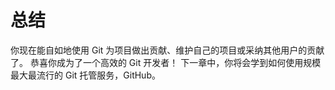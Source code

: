 

# 总结

<p>你现在能自如地使用 Git 为项目做出贡献、维护自己的项目或采纳其他用户的贡献了。
恭喜你成为了一个高效的 Git 开发者！
下一章中，你将会学到如何使用规模最大最流行的 Git 托管服务，GitHub。</p>
